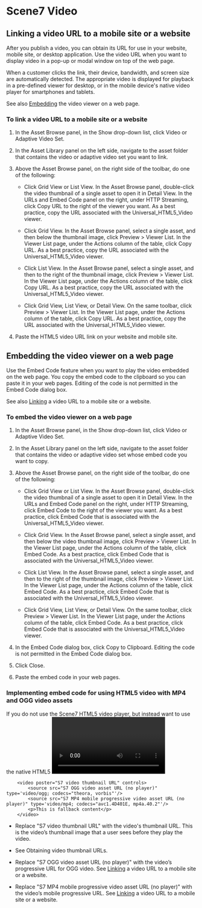 # Scene7 Video

## <a name="linkingVideo">Linking a video URL to a mobile site or a website</a>

After you publish a video, you can obtain its URL for use in your website, mobile site, or desktop application. Use the video URL when you
want to display video in a pop-up or modal window on top of the web page.

When a customer clicks the link, their device, bandwidth, and screen size are automatically detected. The appropriate video is displayed for
playback in a pre-defined viewer for desktop, or in the mobile device's native video player for smartphones and tablets.

See also [Embedding](#embedVideo) the video viewer on a web page.

### To link a video URL to a mobile site or a website

1. In the Asset Browse panel, in the Show drop-down list, click Video or Adaptive Video Set.

2. In the Asset Library panel on the left side, navigate to the asset folder that contains the video or adaptive video set you want to link.

3. Above the Asset Browse panel, on the right side of the toolbar, do one of the following:

    * Click Grid View or List View. In the Asset Browse panel, double-click the video thumbnail of a single asset to open it in Detail View. In
    the URLs and Embed Code panel on the right, under HTTP Streaming, click Copy URL to the right of the viewer you want. As a best practice, copy
    the URL associated with the Universal_HTML5_Video viewer.

    * Click Grid View. In the Asset Browse panel, select a single asset, and then below the thumbnail image, click Preview > Viewer List. In the
    Viewer List page, under the Actions column of the table, click Copy URL. As a best practice, copy the URL associated with the
    Universal_HTML5_Video viewer.

    * Click List View. In the Asset Browse panel, select a single asset, and then to the right of the thumbnail image, click Preview > Viewer List. In
    the Viewer List page, under the Actions column of the table, click Copy URL. As a best practice, copy the URL associated with the Universal_HTML5_Video viewer.

    * Click Grid View, List View, or Detail View. On the same toolbar, click Preview > Viewer List. In the Viewer List page, under the Actions
    column of the table, click Copy URL. As a best practice, copy the URL associated with the Universal_HTML5_Video viewer.

4. Paste the HTML5 video URL link on your website and mobile site.

## <a name="embedVideo">Embedding the video viewer on a web page</a>

Use the Embed Code feature when you want to play the video embedded on the web page. You copy the embed code to the clipboard so you can paste it
in your web pages. Editing of the code is not permitted in the Embed Code dialog box.

See also [Linking](#linkingVideo) a video URL to a mobile site or a website.

### To embed the video viewer on a web page

1. In the Asset Browse panel, in the Show drop-down list, click Video or Adaptive Video Set.

2. In the Asset Library panel on the left side, navigate to the asset folder that contains the video or adaptive video set whose embed code you want to copy.

3. Above the Asset Browse panel, on the right side of the toolbar, do one of the following:

    * Click Grid View or List View. In the Asset Browse panel, double-click the video thumbnail of a single asset to open it in Detail View. In the
    URLs and Embed Code panel on the right, under HTTP Streaming, click Embed Code to the right of the viewer you want. As a best practice, click
    Embed Code that is associated with the Universal_HTML5_Video viewer.

    * Click Grid View. In the Asset Browse panel, select a single asset, and then below the video thumbnail image, click Preview > Viewer List. In
    the Viewer List page, under the Actions column of the table, click Embed Code. As a best practice, click Embed Code that is associated with
    the Universal_HTML5_Video viewer.

    * Click List View. In the Asset Browse panel, select a single asset, and then to the right of the thumbnail image, click Preview > Viewer List. In
    the Viewer List page, under the Actions column of the table, click Embed Code. As a best practice, click Embed Code that is associated with the Universal_HTML5_Video viewer.

    * Click Grid View, List View, or Detail View. On the same toolbar, click Preview > Viewer List. In the Viewer List page, under the Actions
    column of the table, click Embed Code. As a best practice, click Embed Code that is associated with the Universal_HTML5_Video viewer.

4. In the Embed Code dialog box, click Copy to Clipboard. Editing the code is not permitted in the Embed Code dialog box.

5. Click Close.

6. Paste the embed code in your web pages.

### Implementing embed code for using HTML5 video with MP4 and OGG video assets

If you do not use the Scene7 HTML5 video player, but instead want to use the native HTML5 <video> tag with MP4 and OGG video assets, you can use the following embed code sample:
````
    <video poster="S7 video thumbnail URL" controls>
        <source src="S7 OGG video asset URL (no player)" type='video/ogg; codecs="theora, vorbis"'/>
        <source src="S7 MP4 mobile progressive video asset URL (no player)" type='video/mp4; codecs="avc1.4D401E, mp4a.40.2"'/>
        <p>This is fallback content</p>
    </video>
````
* Replace "S7 video thumbnail URL" with the video's thumbnail URL. This is the video’s thumbnail image that a user sees before they play the video.

* See Obtaining video thumbnail URLs.

* Replace "S7 OGG video asset URL (no player)" with the video’s progressive URL for OGG video. See [Linking](#linkingVideo) a video URL to a mobile site or a website.

* Replace "S7 MP4 mobile progressive video asset URL (no player)" with the video’s mobile progressive URL. See [Linking](#linkingVideo) a video URL to a mobile site or a website.
